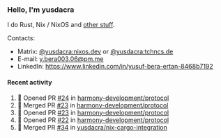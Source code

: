 ### Hello, I'm yusdacra

I do Rust, Nix / NixOS and [other stuff](https://yusdacra.gitlab.io/about).

Contacts:
- Matrix: [@yusdacra:nixos.dev](https://matrix.to/#/@yusdacra:nixos.dev) or [@yusdacra:tchncs.de](https://matrix.to/#/@yusdacra:tchncs.de)
- E-mail: y.bera003.06@pm.me
- LinkedIn: https://www.linkedin.com/in/yusuf-bera-ertan-8468b7192

#### Recent activity

<!--START_SECTION:activity-->
1. 💪 Opened PR [#24](https://github.com/harmony-development/protocol/pull/24) in [harmony-development/protocol](https://github.com/harmony-development/protocol)
2. 🎉 Merged PR [#23](https://github.com/harmony-development/protocol/pull/23) in [harmony-development/protocol](https://github.com/harmony-development/protocol)
3. 💪 Opened PR [#23](https://github.com/harmony-development/protocol/pull/23) in [harmony-development/protocol](https://github.com/harmony-development/protocol)
4. 💪 Opened PR [#22](https://github.com/harmony-development/protocol/pull/22) in [harmony-development/protocol](https://github.com/harmony-development/protocol)
5. 🎉 Merged PR [#34](https://github.com/yusdacra/nix-cargo-integration/pull/34) in [yusdacra/nix-cargo-integration](https://github.com/yusdacra/nix-cargo-integration)
<!--END_SECTION:activity-->
